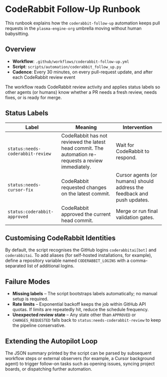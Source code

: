# CodeRabbit Follow-Up Runbook

This runbook explains how the `coderabbit-follow-up` automation keeps pull requests in the `plasma-engine-org` umbrella moving without human babysitting.

## Overview

- **Workflow**: `.github/workflows/coderabbit-follow-up.yml`
- **Script**: `scripts/automation/coderabbit_follow_up.py`
- **Cadence**: Every 30 minutes, on every pull-request update, and after each CodeRabbit review event

The workflow reads CodeRabbit review activity and applies status labels so other agents (or humans) know whether a PR needs a fresh review, needs fixes, or is ready for merge.

## Status Labels

| Label | Meaning | Intervention |
| --- | --- | --- |
| `status:needs-coderabbit-review` | CodeRabbit has not reviewed the latest head commit. The automation re-requests a review immediately. | Wait for CodeRabbit to respond. |
| `status:needs-cursor-fix` | CodeRabbit requested changes on the latest commit. | Cursor agents (or humans) should address the feedback and push updates. |
| `status:coderabbit-approved` | CodeRabbit approved the current head commit. | Merge or run final validation gates. |

## Customising CodeRabbit Identities

By default, the script recognises the GitHub logins `coderabbitai[bot]` and `coderabbitai`. To add aliases (for self-hosted installations, for example), define a repository variable named `CODERABBIT_LOGINS` with a comma-separated list of additional logins.

## Failure Modes

- **Missing labels** – The script bootstraps labels automatically; no manual setup is required.
- **Rate limits** – Exponential backoff keeps the job within GitHub API quotas. If limits are repeatedly hit, reduce the schedule frequency.
- **Unexpected review state** – Any state other than `APPROVED` or `CHANGES_REQUESTED` falls back to `status:needs-coderabbit-review` to keep the pipeline conservative.

## Extending the Autopilot Loop

The JSON summary printed by the script can be parsed by subsequent workflow steps or external observers (for example, a Cursor background agent) to trigger follow-on tasks such as opening issues, syncing project boards, or dispatching further automation.

